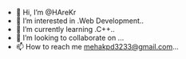 - 👋 Hi, I’m @HAreKr
- 👀 I’m interested in .Web Development..
- 🌱 I’m currently learning .C++..
- 💞️ I’m looking to collaborate on ...
- 📫 How to reach me mehakpd3233@gmail.com...

<!---
HAreKr/HAreKr is a ✨ special ✨ repository because its `README.md` (this file) appears on your GitHub profile.
You can click the Preview link to take a look at your changes.
--->
